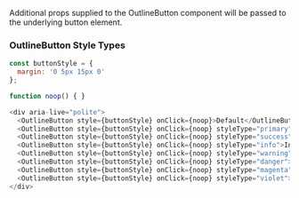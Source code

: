 Additional props supplied to the OutlineButton component will be passed to the underlying button element.

### OutlineButton Style Types

```javascript
const buttonStyle = {
  margin: '0 5px 15px 0'
};

function noop() { }

<div aria-live="polite">
  <OutlineButton style={buttonStyle} onClick={noop}>Default</OutlineButton>
  <OutlineButton style={buttonStyle} onClick={noop} styleType="primary">Primary</OutlineButton>
  <OutlineButton style={buttonStyle} onClick={noop} styleType="success">Success</OutlineButton>
  <OutlineButton style={buttonStyle} onClick={noop} styleType="info">Information</OutlineButton>
  <OutlineButton style={buttonStyle} onClick={noop} styleType="warning">Warning</OutlineButton>
  <OutlineButton style={buttonStyle} onClick={noop} styleType="danger">Danger</OutlineButton>
  <OutlineButton style={buttonStyle} onClick={noop} styleType="magenta">Magenta</OutlineButton>
  <OutlineButton style={buttonStyle} onClick={noop} styleType="violet">Violet</OutlineButton>
</div>
```
